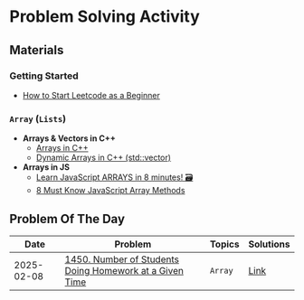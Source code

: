 # Problem Solving Activity

## Materials

### Getting Started

- [How to Start Leetcode as a Beginner](https://www.youtube.com/watch?v=AGGqPhBvZTg&t=129s)

### `Array` (`Lists`)

- **Arrays & Vectors in C++**
  - [Arrays in C++](https://www.youtube.com/watch?v=ENDaJi08jCU)
  - [Dynamic Arrays in C++ (std::vector)](https://www.youtube.com/watch?v=PocJ5jXv8No)
- **Arrays in JS**
  - [Learn JavaScript ARRAYS in 8 minutes! 🗃](https://www.youtube.com/watch?v=yQ1fz8LY354)
  - [8 Must Know JavaScript Array Methods](https://www.youtube.com/watch?v=R8rmfD9Y5-c)

## Problem Of The Day

| Date       | Problem                                                                                                                                                 | Topics  | Solutions                                                                  |
| ---------- | ------------------------------------------------------------------------------------------------------------------------------------------------------- | ------- | -------------------------------------------------------------------------- |
| 2025-02-08 | [1450. Number of Students Doing Homework at a Given Time](https://leetcode.com/problems/number-of-students-doing-homework-at-a-given-time/description/) | `Array` | [Link](./solutions/1450-number-of-students-doing-homework-at-a-given-time) |
